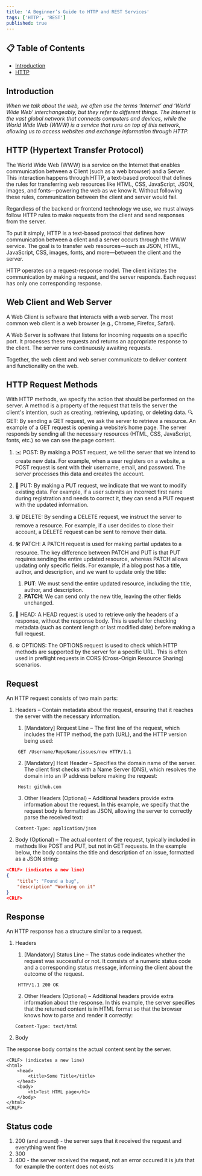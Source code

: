 ```yaml
---
title: 'A Beginner’s Guide to HTTP and REST Services'
tags: ['HTTP', 'REST']
published: true
---
```


## 📋 Table of Contents

-   [Introduction](#introduction)
-   [HTTP](#http)

## Introduction

_When we talk about the web, we often use the terms ‘Internet’ and ‘World Wide Web’ interchangeably, but they refer to different things. The Internet is the vast global network that connects computers and devices, while the World Wide Web (WWW) is a service that runs on top of this network, allowing us to access websites and exchange information through HTTP._

## HTTP (Hypertext Transfer Protocol)

The World Wide Web (WWW) is a service on the Internet that enables communication between a Client (such as a web browser) and a Server. This interaction happens through HTTP, a text-based protocol that defines the rules for transferring web resources like HTML, CSS, JavaScript, JSON, images, and fonts—powering the web as we know it. Without following these rules, communication between the client and server would fail.

Regardless of the backend or frontend technology we use, we must always follow HTTP rules to make requests from the client and send responses from the server.

To put it simply, HTTP is a text-based protocol that defines how communication between a client and a server occurs through the WWW service. The goal is to transfer web resources—such as JSON, HTML, JavaScript, CSS, images, fonts, and more—between the client and the server.

HTTP operates on a request-response model. The client initiates the communication by making a request, and the server responds. Each request has only one corresponding response.

## Web Client and Web Server

A Web Client is software that interacts with a web server. The most common web client is a web browser (e.g., Chrome, Firefox, Safari).

A Web Server is software that listens for incoming requests on a specific port. It processes these requests and returns an appropriate response to the client. The server runs continuously awaiting requests.

Together, the web client and web server communicate to deliver content and functionality on the web.

## HTTP Request Methods

With HTTP methods, we specify the action that should be performed on the server. A method is a property of the request that tells the server the client's intention, such as creating, retrieving, updating, or deleting data.
🔍 GET: By sending a GET request, we ask the server to retrieve a resource. An example of a GET request is opening a website’s home page. The server responds by sending all the necessary resources (HTML, CSS, JavaScript, fonts, etc.) so we can see the page content.

1. ✉️ POST: By making a POST request, we tell the server that we intend to create new data. For example, when a user registers on a website, a POST request is sent with their username, email, and password. The server processes this data and creates the account.

2. 🔄 PUT: By making a PUT request, we indicate that we want to modify existing data. For example, if a user submits an incorrect first name during registration and needs to correct it, they can send a PUT request with the updated information.

3. 🗑️ DELETE: By sending a DELETE request, we instruct the server to remove a resource. For example, if a user decides to close their account, a DELETE request can be sent to remove their data.

4. 🛠️ PATCH: A PATCH request is used for making partial updates to a resource. The key difference between PATCH and PUT is that PUT requires sending the entire updated resource, whereas PATCH allows updating only specific fields. For example, if a blog post has a title, author, and description, and we want to update only the title:

    1. **PUT**: We must send the entire updated resource, including the title, author, and description.
    2. **PATCH**: We can send only the new title, leaving the other fields unchanged.

5. 🔎 HEAD: A HEAD request is used to retrieve only the headers of a response, without the response body. This is useful for checking metadata (such as content length or last modified date) before making a full request.

6. ⚙️ OPTIONS: The OPTIONS request is used to check which HTTP methods are supported by the server for a specific URL. This is often used in preflight requests in CORS (Cross-Origin Resource Sharing) scenarios.

## Request

An HTTP request consists of two main parts:

1. Headers – Contain metadata about the request, ensuring that it reaches the server with the necessary information.

    1. [Mandatory] Request Line – The first line of the request, which includes the HTTP method, the path (URL), and the HTTP version being used:

    ```
     GET /Username/RepoName/issues/new HTTP/1.1
    ```

    2. [Mandatory] Host Header – Specifies the domain name of the server. The client first checks with a Name Server (DNS), which resolves the domain into an IP address before making the request:

    ```
     Host: github.com
    ```

    3. Other Headers (Optional) – Additional headers provide extra information about the request. In this example, we specify that the request body is formatted as JSON, allowing the server to correctly parse the received text:

    ```
    Content-Type: application/json
    ```

2. Body (Optional) – The actual content of the request, typically included in methods like POST and PUT, but not in GET requests. In the example below, the body contains the title and description of an issue, formatted as a JSON string:

```json
<CRLF> (indicates a new line)
{
    "title": "Found a bug",
    "description" "Working on it"
}
<CRLF>
```

## Response

An HTTP response has a structure similar to a request.

1. Headers

    1. [Mandatory] Status Line – The status code indicates whether the request was successful or not. It consists of a numeric status code and a corresponding status message, informing the client about the outcome of the request.

    ```
     HTTP/1.1 200 OK
    ```

    2. Other Headers (Optional) – Additional headers provide extra information about the response. In this example, the server specifies that the returned content is in HTML format so that the browser knows how to parse and render it correctly:

    ```
    Content-Type: text/html
    ```

2. Body

The response body contains the actual content sent by the server. 

```
<CRLF> (indicates a new line)
<html>
    <head>
        <title>Some Title</title>
    </head>
    <body>
        <h1>Test HTML page</h1>
    </body>
</html>
<CRLF>
```

## Status code

1. 200 (and around) - the server says that it received the request and everything went fine
2. 300
3. 400 - the server received the request, not an error occured it is juts that for example the content does not exists
